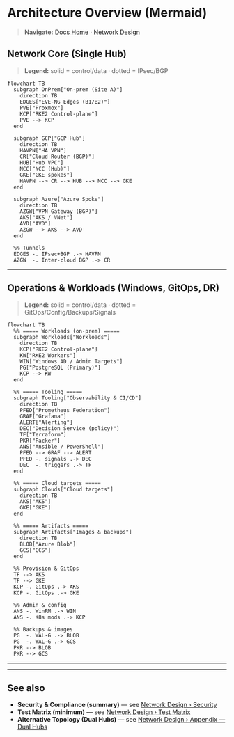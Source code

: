 # Architecture Overview (Mermaid)

> **Navigate:** [Docs Home](../README.md) · [Network Design](../network/README.md)

## Network Core (Single Hub)
> **Legend:** solid = control/data · dotted = IPsec/BGP

```mermaid
flowchart TB
  subgraph OnPrem["On‑prem (Site A)"]
    direction TB
    EDGES["EVE‑NG Edges (B1/B2)"]
    PVE["Proxmox"]
    KCP["RKE2 Control‑plane"]
    PVE --> KCP
  end

  subgraph GCP["GCP Hub"]
    direction TB
    HAVPN["HA VPN"]
    CR["Cloud Router (BGP)"]
    HUB["Hub VPC"]
    NCC["NCC (Hub)"]
    GKE["GKE spokes"]
    HAVPN --> CR --> HUB --> NCC --> GKE
  end

  subgraph Azure["Azure Spoke"]
    direction TB
    AZGW["VPN Gateway (BGP)"]
    AKS["AKS / VNet"]
    AVD["AVD"]
    AZGW --> AKS --> AVD
  end

  %% Tunnels
  EDGES -. IPsec+BGP .-> HAVPN
  AZGW  -. Inter‑cloud BGP .-> CR
```

---

## Operations & Workloads (Windows, GitOps, DR)
> **Legend:** solid = control/data · dotted = GitOps/Config/Backups/Signals

```mermaid
flowchart TB
  %% ===== Workloads (on‑prem) =====
  subgraph Workloads["Workloads"]
    direction TB
    KCP["RKE2 Control‑plane"]
    KW["RKE2 Workers"]
    WIN["Windows AD / Admin Targets"]
    PG["PostgreSQL (Primary)"]
    KCP --> KW
  end

  %% ===== Tooling =====
  subgraph Tooling["Observability & CI/CD"]
    direction TB
    PFED["Prometheus Federation"]
    GRAF["Grafana"]
    ALERT["Alerting"]
    DEC["Decision Service (policy)"]
    TF["Terraform"]
    PKR["Packer"]
    ANS["Ansible / PowerShell"]
    PFED --> GRAF --> ALERT
    PFED -. signals .-> DEC
    DEC  -. triggers .-> TF
  end

  %% ===== Cloud targets =====
  subgraph Clouds["Cloud targets"]
    direction TB
    AKS["AKS"]
    GKE["GKE"]
  end

  %% ===== Artifacts =====
  subgraph Artifacts["Images & backups"]
    direction TB
    BLOB["Azure Blob"]
    GCS["GCS"]
  end

  %% Provision & GitOps
  TF --> AKS
  TF --> GKE
  KCP -. GitOps .-> AKS
  KCP -. GitOps .-> GKE

  %% Admin & config
  ANS -. WinRM .-> WIN
  ANS -. K8s mods .-> KCP

  %% Backups & images
  PG  -. WAL‑G .-> BLOB
  PG  -. WAL‑G .-> GCS
  PKR --> BLOB
  PKR --> GCS
```

---
---

## See also
- **Security & Compliance (summary)** — see [Network Design › Security](../network/README.md#security--compliance-summary)
- **Test Matrix (minimum)** — see [Network Design › Test Matrix](../network/README.md#test-matrix-minimum)
- **Alternative Topology (Dual Hubs)** — see [Network Design › Appendix — Dual Hubs](../network/README.md#appendix--dual-hubs-reference)
